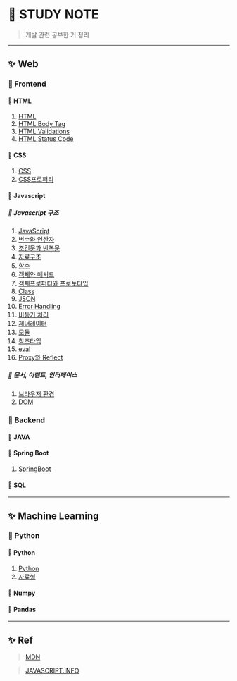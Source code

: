 # 🎈 STUDY NOTE
> 개발 관련 공부한 거 정리
---
## ✨ Web

### 🎊 Frontend
#### 🎉 HTML
01. [HTML](../Web/Frontend/HTML/HTML.md)
02. [HTML Body Tag](../Web/Frontend/HTML/HTMLBodyTag.md)
03. [HTML Validations](../Web/Frontend/HTML/HTMLValidations.md)
04. [HTML Status Code](../Web/Frontend/HTML/HTMLStatusCode.md)
#### 🎉 CSS
01. [CSS](../Web/Frontend/CSS/CSS.md)
02. [CSS프로퍼티](../Web/Frontend/CSS/CSS프로퍼티.md)
#### 🎉 Javascript
##### 🎁 Javascript 구조
01. [JavaScript](../ProgrammingLanguage/JavaScript/자바스크립트구조/1.JavaScript/JavaScript.md)
02. [변수와 연산자](../ProgrammingLanguage/JavaScript/자바스크립트구조/2.변수와연산자/변수와연산자.md)
03. [조건문과 반복문](../ProgrammingLanguage/JavaScript/자바스크립트구조/3.조건문과반복문/조건문과반복문.md)
04. [자료구조](../ProgrammingLanguage/JavaScript/자바스크립트구조/4.자료구조/자료구조.md)
05. [함수](../ProgrammingLanguage/JavaScript/자바스크립트구조/5.함수/함수.md)
06. [객체와 메서드](../ProgrammingLanguage/JavaScript/자바스크립트구조/6.객체와메서드/객체와메서드.md)
07. [객체프로퍼티와 프로토타입](../ProgrammingLanguage/JavaScript/자바스크립트구조/6.객체와메서드/객체프로퍼티와프로토타입.md)
08. [Class](../ProgrammingLanguage/JavaScript/자바스크립트구조/7.Class/class.md)
09. [JSON](../ProgrammingLanguage/JavaScript/자바스크립트구조/8.JSON/JSON.md)
10. [Error Handling](../ProgrammingLanguage/JavaScript/자바스크립트구조/9.ErrorHandling/ErrorHandling.md)
11. [비동기 처리](../ProgrammingLanguage/JavaScript/자바스크립트구조/10.비동기처리/비동기처리.md)
12. [제너레이터](../ProgrammingLanguage/JavaScript/자바스크립트구조/11.제너레이터/제너레이터.md)
13. [모듈](../ProgrammingLanguage/JavaScript/자바스크립트구조/12.모듈/모듈.md)
14. [참조타입](../ProgrammingLanguage/JavaScript/자바스크립트구조/13.참조타입/참조타입.md)
15. [eval](../ProgrammingLanguage/JavaScript/자바스크립트구조/14.eval/eval.md)
16. [Proxy와 Reflect](../ProgrammingLanguage/JavaScript/자바스크립트구조/15.Proxy/Proxy와Reflect.md)
##### 🎁 문서, 이벤트, 인터페이스
01. [브라우저 환경](../ProgrammingLanguage/JavaScript/문서_이벤트_인터페이스/1.브라우저환경/브라우저환경.md)
02. [DOM](../ProgrammingLanguage/JavaScript/문서_이벤트_인터페이스/2.DOM/DOM.md)

### 🎊 Backend

#### 🎉 JAVA
#### 🎉 Spring Boot
01. [SpringBoot](../ProgrammingLanguage/JAVA/SpringBoot/SpringBoot.md)

#### 🎉 SQL

---
## ✨ Machine Learning

### 🎊 Python
#### 🎉 Python
01. [Python](../ProgrammingLanguage/Python/Python/1.Python.md)
02. [자료형](../ProgrammingLanguage/Python/Python/2.Python자료형.md)

#### 🎉 Numpy

#### 🎉 Pandas


---
## ✨ Ref

>[MDN](https://developer.mozilla.org/ko/)

>[JAVASCRIPT.INFO](https://ko.javascript.info/)


